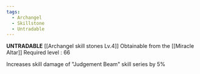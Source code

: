 ```yaml
---
tags:
  - Archangel
  - Skillstone
  - Untradable
---
```

**UNTRADABLE**
[[Archangel skill stones Lv.4]]
Obtainable from the [[Miracle Altar]]
Required level : 66

Increases skill damage of "Judgement Beam" skill series by 5%